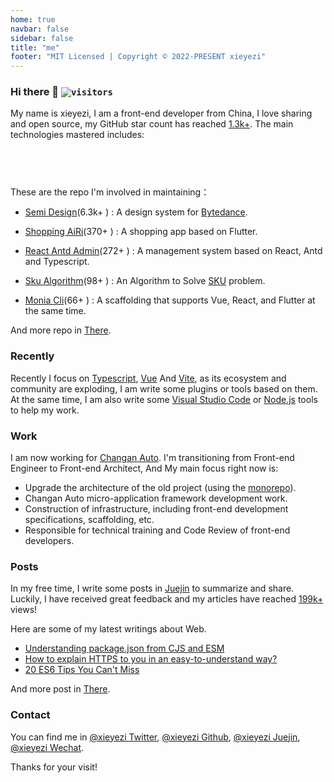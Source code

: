 ```yaml
---
home: true
navbar: false
sidebar: false
title: "me"
footer: "MIT Licensed | Copyright © 2022-PRESENT xieyezi"
---
```


<Head />
   
### Hi there 👋 <code>![visitors](https://visitor-badge.glitch.me/badge?page_id=xieyezi.xieyezi)</code>

My name is xieyezi, I am a front-end developer from China, I love sharing and open source,
my GitHub star count has reached [1.3k+](). The main technologies mastered includes:

<code><span class="i-logos-javascript inline-block text-lg" /> </code>
<code><span class="i-logos-typescript-icon inline-block text-lg" /> </code>
<code><span class="i-logos-es6 inline-block text-lg" /> </code>
<code><span class="i-logos-vueuse inline-block text-lg" /> </code>
<code><span class="i-logos-react inline-block text-lg" /> </code>
<code><span class="i-logos-vitejs inline-block text-lg" /> </code>
<code><span class="i-logos-nodejs inline-block text-lg" /> </code>

These are the repo I'm involved in maintaining：

- [Semi Design](https://github.com/DouyinFE/semi-design.git)(6.3k+ <span class="i-carbon-star-filled inline-block text-xs" />) : A design system for [Bytedance](https://www.bytedance.com/en/).
- [Shopping AiRi](https://github.com/xieyezi/flutter-shopping-AiRi.git)(370+ <span class="i-carbon-star-filled inline-block text-xs" />) : A shopping app based on Flutter.

- [React Antd Admin](https://github.com/WinmezzZ/react-antd-admin.git)(272+ <span class="i-carbon-star-filled inline-block text-xs" />) : A management system based on React, Antd and Typescript.

- [ Sku Algorithm](https://github.com/xieyezi/sku-algorithm.git)(98+ <span class="i-carbon-star-filled inline-block text-xs" />) : An Algorithm to Solve [SKU](https://zh.wikipedia.org/wiki/%E5%AD%98%E8%B4%A7%E5%8D%95%E4%BD%8D) problem.

- [ Monia Cli](https://github.com/xieyezi/monia-cli.git)(66+ <span class="i-carbon-star-filled inline-block text-xs" />) : A scaffolding that supports Vue, React, and Flutter at the same time.

And more repo in [There](https://github.com/xieyezi).

### Recently

Recently I focus on [Typescript](https://www.typescriptlang.org/), [Vue](https://vuejs.org/) And [Vite](https://vitejs.dev/), as its ecosystem and community are exploding, I am write some plugins or tools based on them. At the same time, I am also write some [Visual Studio Code](https://marketplace.visualstudio.com/items?itemName=xieyezi.incall-package-template) or [Node.js](https://www.npmjs.com/package/genji-es) tools to help my work.

### Work

I am now working for [Changan Auto](http://www.globalchangan.com/). I'm transitioning from Front-end Engineer to Front-end Architect, And My main focus right now is:

- Upgrade the architecture of the old project (using the [monorepo](https://en.wikipedia.org/wiki/Monorepo)).
- Changan Auto micro-application framework development work.
- Construction of infrastructure, including front-end development specifications, scaffolding, etc.
- Responsible for technical training and Code Review of front-end developers.

### Posts

In my free time, I write some posts in [Juejin](https://juejin.cn/user/4248168660738606/posts) to summarize and share. Luckily, I have received great feedback and my articles have reached [199k+](https://juejin.cn/user/4248168660738606/posts) views!

Here are some of my latest writings about Web.

- [Understanding package.json from CJS and ESM](https://juejin.cn/post/7087083454059249701)<code><span class="i-icon-park-outline-chinese-one inline-block text-sm" /> </code>
- [How to explain HTTPS to you in an easy-to-understand way?](https://juejin.cn/post/6955767063524671524)<code><span class="i-icon-park-outline-chinese-one inline-block text-sm" /> </code>
- [20 ES6 Tips You Can't Miss](https://juejin.cn/post/7083145771461115941)<code><span class="i-icon-park-outline-chinese-one inline-block text-sm" /> </code>

And more post in [There](/article/javascript原型与原型链的深度解析.md).

### Contact

You can find me in [@xieyezi Twitter](https://twitter.com/xieyezi), [@xieyezi Github](https://github.com/xieyezi), [@xieyezi Juejin](https://juejin.cn/user/4248168660738606/posts), [@xieyezi Wechat](https://s2.loli.net/2022/04/25/WaQPSAmdbnEwLVu.jpg).

Thanks for your visit!

<style>
main {
  padding-top: 1rem !important;
}
.home-content {
  margin: 0 auto !important;
  padding: 0 1.5rem 4rem !important;
  max-width: 48rem !important;
}
</style>
